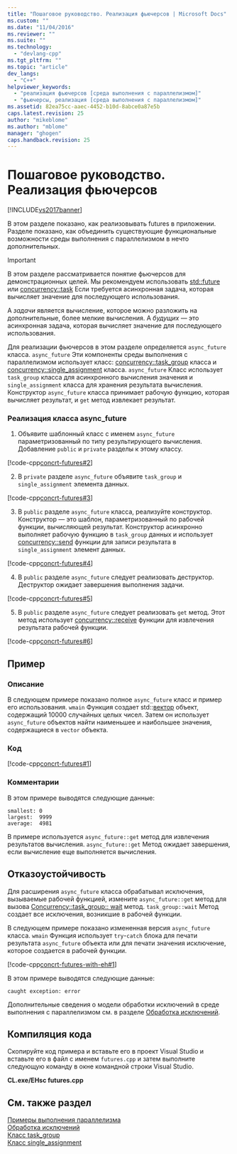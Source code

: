 ```yaml
---
title: "Пошаговое руководство. Реализация фьючерсов | Microsoft Docs"
ms.custom: ""
ms.date: "11/04/2016"
ms.reviewer: ""
ms.suite: ""
ms.technology: 
  - "devlang-cpp"
ms.tgt_pltfrm: ""
ms.topic: "article"
dev_langs: 
  - "C++"
helpviewer_keywords: 
  - "реализация фьючерсов [среда выполнения с параллелизмом]"
  - "фьючерсы, реализация [среда выполнения с параллелизмом]"
ms.assetid: 82ea75cc-aaec-4452-b10d-8abce0a87e5b
caps.latest.revision: 25
author: "mikeblome"
ms.author: "mblome"
manager: "ghogen"
caps.handback.revision: 25
---
```

# Пошаговое руководство. Реализация фьючерсов
[!INCLUDE[vs2017banner](../../assembler/inline/includes/vs2017banner.md)]

В этом разделе показано, как реализовывать futures в приложении. Разделе показано, как объединить существующие функциональные возможности среды выполнения с параллелизмом в нечто дополнительных.  
  
> [!IMPORTANT]
>  В этом разделе рассматривается понятие фьючерсов для демонстрационных целей. Мы рекомендуем использовать [std::future](../../standard-library/future-class.md) или [concurrency::task](../../parallel/concrt/reference/task-class-concurrency-runtime.md) Если требуется асинхронная задача, которая вычисляет значение для последующего использования.  
  
 A *задачи* является вычисление, которое можно разложить на дополнительные, более мелкие вычисления. A *будущих* — это асинхронная задача, которая вычисляет значение для последующего использования.  
  
 Для реализации фьючерсов в этом разделе определяется `async_future` класса.  `async_future` Эти компоненты среды выполнения с параллелизмом использует класс: [concurrency::task_group](../Topic/task_group%20Class.md) класса и [concurrency::single_assignment](../../parallel/concrt/reference/single-assignment-class.md) класса.  `async_future` Класс использует `task_group` класса для асинхронного вычисления значения и `single_assignment` класса для хранения результата вычисления. Конструктор `async_future` класса принимает рабочую функцию, которая вычисляет результат, и `get` метод извлекает результат.  
  
### <a name="to-implement-the-asyncfuture-class"></a>Реализация класса async_future  
  
1.  Объявите шаблонный класс с именем `async_future` параметризованный по типу результирующего вычисления. Добавление `public` и `private` разделы к этому классу.  
  
 [!code-cpp[concrt-futures#2](../../parallel/concrt/codesnippet/CPP/walkthrough-implementing-futures_1.cpp)]  
  
2.  В `private` разделе `async_future` объявите `task_group` и `single_assignment` элемента данных.  
  
 [!code-cpp[concrt-futures#3](../../parallel/concrt/codesnippet/CPP/walkthrough-implementing-futures_2.cpp)]  
  
3.  В `public` разделе `async_future` класса, реализуйте конструктор. Конструктор — это шаблон, параметризованный по рабочей функции, вычисляющей результат. Конструктор асинхронно выполняет рабочую функцию в `task_group` данных и использует [concurrency::send](../Topic/send%20Function.md) функции для записи результата в `single_assignment` элемент данных.  
  
 [!code-cpp[concrt-futures#4](../../parallel/concrt/codesnippet/CPP/walkthrough-implementing-futures_3.cpp)]  
  
4.  В `public` разделе `async_future` следует реализовать деструктор. Деструктор ожидает завершения выполнения задачи.  
  
 [!code-cpp[concrt-futures#5](../../parallel/concrt/codesnippet/CPP/walkthrough-implementing-futures_4.cpp)]  
  
5.  В `public` разделе `async_future` следует реализовать `get` метод. Этот метод использует [concurrency::receive](../Topic/receive%20Function.md) функции для извлечения результата рабочей функции.  
  
 [!code-cpp[concrt-futures#6](../../parallel/concrt/codesnippet/CPP/walkthrough-implementing-futures_5.cpp)]  
  
## <a name="example"></a>Пример  
  
### <a name="description"></a>Описание  
 В следующем примере показано полное `async_future` класс и пример его использования.  `wmain` Функция создает std::[вектор](vector%20Class.md) объект, содержащий 10000 случайных целых чисел. Затем он использует `async_future` объектов найти наименьшее и наибольшее значения, содержащиеся в `vector` объекта.  
  
### <a name="code"></a>Код  
 [!code-cpp[concrt-futures#1](../../parallel/concrt/codesnippet/CPP/walkthrough-implementing-futures_6.cpp)]  
  
### <a name="comments"></a>Комментарии  
 В этом примере выводятся следующие данные:  
  
```Output  
smallest: 0  
largest:  9999  
average:  4981  
```  
  
 В примере используется `async_future::get` метод для извлечения результатов вычисления.  `async_future::get` Метод ожидает завершения, если вычисление еще выполняется вычисления.  
  
## <a name="robust-programming"></a>Отказоустойчивость  
 Для расширения `async_future` класса обрабатывал исключения, вызываемые рабочей функцией, измените `async_future::get` метод для вызова [Concurrency::task_group:: wait](../Topic/task_group::wait%20Method.md) метод.  `task_group::wait` Метод создает все исключения, возникшие в рабочей функции.  
  
 В следующем примере показано измененная версия `async_future` класса.  `wmain` Функция использует `try`-`catch` блока для печати результата `async_future` объекта или для печати значения исключение, которое создается в рабочей функции.  
  
 [!code-cpp[concrt-futures-with-eh#1](../../parallel/concrt/codesnippet/CPP/walkthrough-implementing-futures_7.cpp)]  
  
 В этом примере выводятся следующие данные:  
  
```Output  
caught exception: error  
```  
  
 Дополнительные сведения о модели обработки исключений в среде выполнения с параллелизмом см. в разделе [Обработка исключений](../Topic/Exception%20Handling%20in%20the%20Concurrency%20Runtime.md).  
  
## <a name="compiling-the-code"></a>Компиляция кода  
 Скопируйте код примера и вставьте его в проект Visual Studio и вставьте его в файл с именем `futures.cpp` и затем выполните следующую команду в окне командной строки Visual Studio.  
  
 **CL.exe/EHsc futures.cpp**  
  
## <a name="see-also"></a>См. также раздел  
 [Примеры выполнения параллелизма](../Topic/Concurrency%20Runtime%20Walkthroughs.md)   
 [Обработка исключений](../Topic/Exception%20Handling%20in%20the%20Concurrency%20Runtime.md)   
 [Класс task_group](../Topic/task_group%20Class.md)   
 [Класс single_assignment](../../parallel/concrt/reference/single-assignment-class.md)
